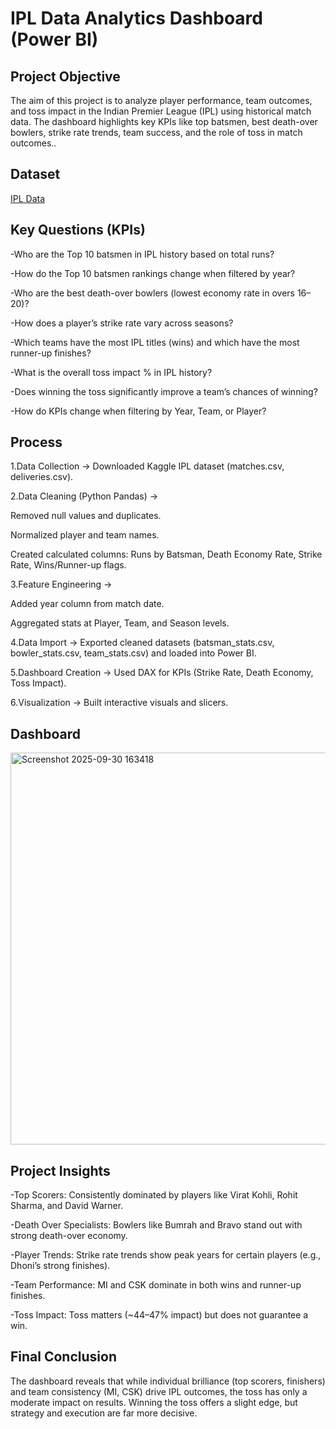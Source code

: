# IPL Data Analytics Dashboard (Power BI)
## Project Objective

The aim of this project is to analyze player performance, team outcomes, and toss impact in the Indian Premier League (IPL) using historical match data. The dashboard highlights key KPIs like top batsmen, best death-over bowlers, strike rate trends, team success, and the role of toss in match outcomes..

## Dataset

<a href = "https://www.kaggle.com/datasets/manasgarg/ipl">IPL Data</a>

## Key Questions (KPIs)

-Who are the Top 10 batsmen in IPL history based on total runs?

-How do the Top 10 batsmen rankings change when filtered by year?

-Who are the best death-over bowlers (lowest economy rate in overs 16–20)?

-How does a player’s strike rate vary across seasons?

-Which teams have the most IPL titles (wins) and which have the most runner-up finishes?

-What is the overall toss impact % in IPL history?

-Does winning the toss significantly improve a team’s chances of winning?

-How do KPIs change when filtering by Year, Team, or Player?

## Process

1.Data Collection → Downloaded Kaggle IPL dataset (matches.csv, deliveries.csv).

2.Data Cleaning (Python Pandas) →

Removed null values and duplicates.

Normalized player and team names.

Created calculated columns: Runs by Batsman, Death Economy Rate, Strike Rate, Wins/Runner-up flags.

3.Feature Engineering →

Added year column from match date.

Aggregated stats at Player, Team, and Season levels.

4.Data Import → Exported cleaned datasets (batsman_stats.csv, bowler_stats.csv, team_stats.csv) and loaded into Power BI.

5.Dashboard Creation → Used DAX for KPIs (Strike Rate, Death Economy, Toss Impact).

6.Visualization → Built interactive visuals and slicers.

## Dashboard
<img width="1118" height="627" alt="Screenshot 2025-09-30 163418" src="https://github.com/user-attachments/assets/e50b3d55-f663-4f09-bbb4-9ff095fa391b" />

## Project Insights

-Top Scorers: Consistently dominated by players like Virat Kohli, Rohit Sharma, and David Warner.

-Death Over Specialists: Bowlers like Bumrah and Bravo stand out with strong death-over economy.

-Player Trends: Strike rate trends show peak years for certain players (e.g., Dhoni’s strong finishes).

-Team Performance: MI and CSK dominate in both wins and runner-up finishes.

-Toss Impact: Toss matters (~44–47% impact) but does not guarantee a win.

## Final Conclusion

The dashboard reveals that while individual brilliance (top scorers, finishers) and team consistency (MI, CSK) drive IPL outcomes, the toss has only a moderate impact on results. Winning the toss offers a slight edge, but strategy and execution are far more decisive.


